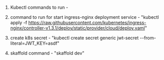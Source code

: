 
1. Kubectl commands to run - 

2. command to run for start ingress-nginx deployment service -
"kubectl apply -f https://raw.githubusercontent.com/kubernetes/ingress-nginx/controller-v1.3.1/deploy/static/provider/cloud/deploy.yaml"

3. create k8s secret - 
"kubectl create secret generic jwt-secret --from-literal=JWT_KEY=asdf"


4. skaffold command - 
"skaffold dev"
